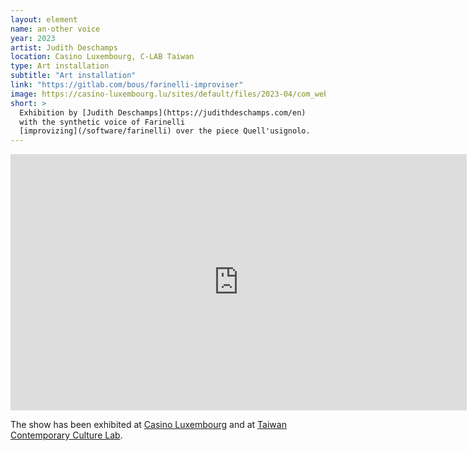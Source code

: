 ```yaml
---
layout: element
name: an·other voice
year: 2023
artist: Judith Deschamps
location: Casino Luxembourg, C-LAB Taiwan
type: Art installation
subtitle: "Art installation"
link: "https://gitlab.com/bous/farinelli-improviser"
image: https://casino-luxembourg.lu/sites/default/files/2023-04/com_web_rsz.jpg
short: >
  Exhibition by [Judith Deschamps](https://judithdeschamps.com/en)
  with the synthetic voice of Farinelli
  [improvizing](/software/farinelli) over the piece Quell'usignolo.
---
```


<iframe title="vimeo-player" src="https://player.vimeo.com/video/808318370?h=5d249afe97" width="730" height="410" frameborder="0"    allowfullscreen></iframe>

The show has been exhibited at
[Casino Luxembourg](https://casino-luxembourg.lu/en/agenda/another-voice)
and at
[Taiwan Contemporary Culture Lab](https://judithdeschamps.com/en/projects/another-voice-taipei).
